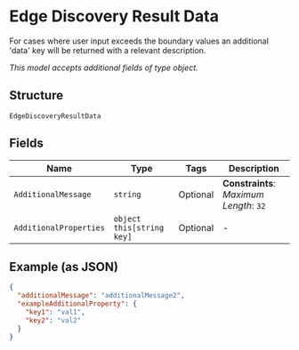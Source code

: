 
# Edge Discovery Result Data

For cases where user input exceeds the boundary values an additional 'data' key will be returned with a relevant description.

*This model accepts additional fields of type object.*

## Structure

`EdgeDiscoveryResultData`

## Fields

| Name | Type | Tags | Description |
|  --- | --- | --- | --- |
| `AdditionalMessage` | `string` | Optional | **Constraints**: *Maximum Length*: `32` |
| `AdditionalProperties` | `object this[string key]` | Optional | - |

## Example (as JSON)

```json
{
  "additionalMessage": "additionalMessage2",
  "exampleAdditionalProperty": {
    "key1": "val1",
    "key2": "val2"
  }
}
```

